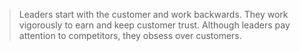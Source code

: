>Leaders start with the customer and work backwards. They work vigorously to earn and keep customer trust. Although leaders pay attention to competitors, they obsess over customers.